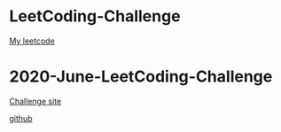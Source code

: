 # LeetCoding-Challenge
[My leetcode](https://leetcode.com/eehsiao/)


# 2020-June-LeetCoding-Challenge
[Challenge site](https://leetcode.com/explore/challenge/card/june-leetcoding-challenge/)

[github](https://github.com/eehsiao/LeetCoding-Challenge/tree/master/June2020)